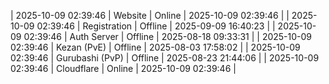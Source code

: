 | 2025-10-09 02:39:46 | Website | Online | 2025-10-09 02:39:46 |
| 2025-10-09 02:39:46 | Registration | Offline | 2025-09-09 16:40:23 |
| 2025-10-09 02:39:46 | Auth Server | Offline | 2025-08-18 09:33:31 |
| 2025-10-09 02:39:46 | Kezan (PvE) | Offline | 2025-08-03 17:58:02 |
| 2025-10-09 02:39:46 | Gurubashi (PvP) | Offline | 2025-08-23 21:44:06 |
| 2025-10-09 02:39:46 | Cloudflare | Online | 2025-10-09 02:39:46 |
